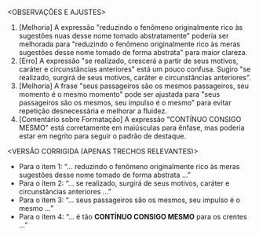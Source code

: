 <OBSERVAÇÕES E AJUSTES>
1. [Melhoria] A expressão "reduzindo o fenômeno originalmente rico às sugestões nuas desse nome tomado abstratamente" poderia ser melhorada para "reduzindo o fenômeno originalmente rico às meras sugestões desse nome tomado de forma abstrata" para maior clareza.
2. [Erro] A expressão "se realizado, crescerá a partir de seus motivos, caráter e circunstâncias anteriores" está um pouco confusa. Sugiro "se realizado, surgirá de seus motivos, caráter e circunstâncias anteriores".
3. [Melhoria] A frase "seus passageiros são os mesmos passageiros, seu momento é o mesmo momento" pode ser ajustada para "seus passageiros são os mesmos, seu impulso é o mesmo" para evitar repetição desnecessária e melhorar a fluidez.
4. [Comentário sobre Formatação] A expressão "CONTÍNUO CONSIGO MESMO" está corretamente em maiúsculas para ênfase, mas poderia estar em negrito para seguir o padrão de destaque.

<VERSÃO CORRIGIDA (APENAS TRECHOS RELEVANTES)>
- Para o item 1: “... reduzindo o fenômeno originalmente rico às meras sugestões desse nome tomado de forma abstrata ...”
- Para o item 2: “... se realizado, surgirá de seus motivos, caráter e circunstâncias anteriores ...”
- Para o item 3: “... seus passageiros são os mesmos, seu impulso é o mesmo ...”
- Para o item 4: “... é tão **CONTÍNUO CONSIGO MESMO** para os crentes ...”
